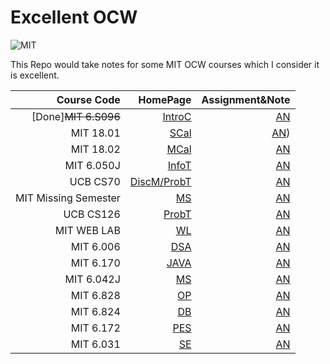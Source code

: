 # Excellent OCW
![MIT](https://img.shields.io/badge/License-MIT-Red.svg)

This Repo would take notes for some MIT OCW courses which I consider it is excellent.

Course Code|HomePage|Assignment&Note
--:|--:|--:
[Done]~~MIT 6.S096~~ | [IntroC](https://ocw.mit.edu/courses/electrical-engineering-and-computer-science/6-s096-introduction-to-c-and-c-january-iap-2013/lectures-and-assignments/)  |[AN](https://github.com/PeterWrighten/Excellent_OCW/blob/main/MIT_6.S096/README.md)
MIT 18.01| [SCal](https://ocw.mit.edu/courses/mathematics/18-01sc-single-variable-calculus-fall-2010/index.htm)|[AN](./MIT_18.01/README.md))
MIT 18.02| [MCal](https://ocw.mit.edu/courses/mathematics/18-02sc-multivariable-calculus-fall-2010/)|[AN](./MIT_18.02/README.md)
MIT 6.050J | [InfoT](https://ocw.mit.edu/courses/electrical-engineering-and-computer-science/6-050j-information-and-entropy-spring-2008/index.htm)|[AN](./MIT_6.050J/README.md)
UCB CS70 | [DiscM/ProbT](https://www.eecs70.org)|[AN](./UCB_CS70/README.md)
MIT Missing Semester| [MS](https://missing.csail.mit.edu/2020/) | [AN](https://github.com/PeterWrighten/Excellent_OCW/blob/main/MIT_MISSING/README.md)
UCB CS126 | [ProbT](https://inst.eecs.berkeley.edu/~ee126/fa20/content.html) | [AN](./UCB_CS126/README.md)
MIT WEB LAB|[WL](https://weblab.mit.edu/schedule/)| [AN](https://github.com/PeterWrighten/Excellent_OCW/blob/main/MIT_WEB_LAB/README.md)
MIT 6.006  | [DSA](https://ocw.mit.edu/courses/electrical-engineering-and-computer-science/6-006-introduction-to-algorithms-spring-2020/index.htm)  |  [AN](https://github.com/PeterWrighten/Excellent_OCW/blob/main/MIT%206.006/README.md)
MIT 6.170  |[JAVA](https://ocw.mit.edu/courses/electrical-engineering-and-computer-science/6-170-software-studio-spring-2013/)   |  [AN](https://github.com/PeterWrighten/Excellent_OCW/blob/main/MIT_6.170/README.md)
MIT 6.042J | [MS](https://ocw.mit.edu/courses/electrical-engineering-and-computer-science/6-042j-mathematics-for-computer-science-fall-2010/)  | [AN](https://github.com/PeterWrighten/Excellent_OCW/blob/main/MIT_6.042J/README.md)
MIT 6.828  | [OP](https://pdos.csail.mit.edu/6.828/2014/schedule.html)  |  [AN](https://github.com/PeterWrighten/OperatingSystem)
MIT 6.824  |  [DB](http://nil.csail.mit.edu/6.824/2015/schedule.html) | [AN](https://github.com/PeterWrighten/Database)
MIT 6.172  | [PES](https://ocw.mit.edu/courses/electrical-engineering-and-computer-science/6-172-performance-engineering-of-software-systems-fall-2018/)  |  [AN](https://github.com/PeterWrighten/Excellent_OCW/blob/main/MIT_6.172/README.md)
MIT 6.031|[SE](http://web.mit.edu/6.031/www/sp20/)|[AN](https://github.com/PeterWrighten/Excellent_OCW/blob/main/MIT_6.031/README.md)